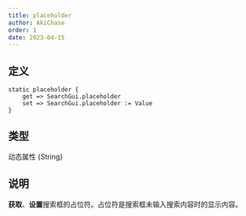 ```yaml
---
title: placeholder
author: AkiChase
order: 1
date: 2023-04-15
---
```


## 定义

```ahk
static placeholder {
    get => SearchGui.placeholder
    set => SearchGui.placeholder := Value
}
```

## 类型

动态属性 \{String\}

## 说明

**获取**、**设置**搜索框的占位符。占位符是搜索框未输入搜索内容时的显示内容。